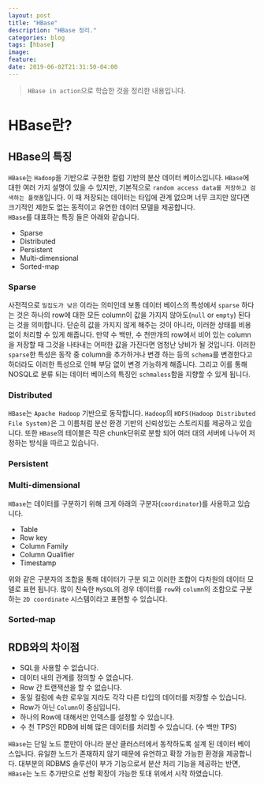```yaml
---
layout: post
title: "HBase"
description: "HBase 정리."
categories: blog
tags: [hbase]
image:
feature:
date: 2019-06-02T21:31:50-04:00
---
```


> `HBase in action`으로 학습한 것을 정리한 내용입니다.

# HBase란?
## HBase의 특징
`HBase`는 `Hadoop`을 기반으로 구현한 컬럼 기반의 분산 데이터 베이스입니다. `HBase`에 대한 여러 가지 설명이 있을 수 있지만, 기본적으로 `random access data를 저장하고 검색하는 플랫폼`입니다. 이 때 저장되는 데이터는 타입에 관계 없으며 너무 크지만 않다면 크기적인 제한도 없는 동적이고 유연한 데이터 모델을 제공합니다.  
`HBase`를 대표하는 특징 들은 아래와 같습니다.
- Sparse
- Distributed
- Persistent
- Multi-dimensional
- Sorted-map

### Sparse
사전적으로 `밀집도가 낮은` 이라는 의미인데 보통 데이터 베이스의 특성에서 `sparse` 하다는 것은 하나의 row에 대한 모든 column이 값을 가지지 않아도(`null` or `empty`) 된다는 것을 의미합니다. 단순히 값을 가지지 않게 해주는 것이 아니라, 이러한 상태를 비용 없이 처리할 수 있게 해줍니다. 만약 수 백만, 수 천만개의 row에서 비어 있는 column을 저장할 때 그것을 나타내는 어떠한 값을 가진다면 엄청난 낭비가 될 것입니다. 이러한 `sparse`한 특성은 동작 중 column을 추가하거나 변경 하는 등의 `schema`를 변경한다고 하더라도 이러한 특성으로 인해 부담 없이 변경 가능하게 해줍니다. 그리고 이를 통해 NOSQL로 분류 되는 데이터 베이스의 특징인 `schmaless`함을 지향할 수 있게 됩니다.

### Distributed
`HBase`는 `Apache Hadoop` 기반으로 동작합니다. `Hadoop`의 `HDFS(Hadoop Distributed File System)`은 그 이름처럼 분산 환경 기반의 신뢰성있는 스토리지를 제공하고 있습니다. 또한 `HBase`의 테이블은 작은 chunk단위로 분할 되어 여러 대의 서버에 나누어 저정하는 방식을 따르고 있습니다. 

### Persistent


### Multi-dimensional
`HBase`는 데이터를 구분하기 위해 크게 아래의 구분자(`coordinator`)를 사용하고 있습니다.
- Table
- Row key
- Column Family
- Column Qualifier
- Timestamp

위와 같은 구분자의 조합을 통해 데이터가 구분 되고 이러한 조합이 다차원의 데이터 모델로 표현 됩니다. 많이 친숙한 `MySQL`의 경우 데이터를 `row`와 `column`의 조합으로 구분하는 `2D coordinate` 시스템이라고 표현할 수 있습니다.

### Sorted-map


## RDB와의 차이점
- SQL을 사용할 수 없습니다.
- 데이터 내의 관계를 정의할 수 없습니다.
- Row 간 트랜잭션을 할 수 없습니다.
- 동일 컬럼에 속한 로우일 지라도 각각 다른 타입의 데이터를 저장할 수 있습니다.
- Row가 아닌 `Column`이 중심입니다.
- 하나의 Row에 대해서만 인덱스를 설정할 수 있습니다.
- 수 천 TPS인 RDB에 비해 많은 데이터를 처리할 수 있습니다. (수 백만 TPS)

`HBase`는 단일 노드 뿐만이 아니라 분산 클러스터에서 동작하도록 설계 된 데이터 베이스입니다. 유일한 노드가 존재하지 않기 때문에 유연하고 확장 가능한 환경을 제공합니다. 대부분의 RDBMS 솔루션이 부가 기능으로서 분산 처리 기능을 제공하는 반면, `HBase`는 노드 추가만으로 선형 확장이 가능한 토대 위에서 시작 하였습니다.